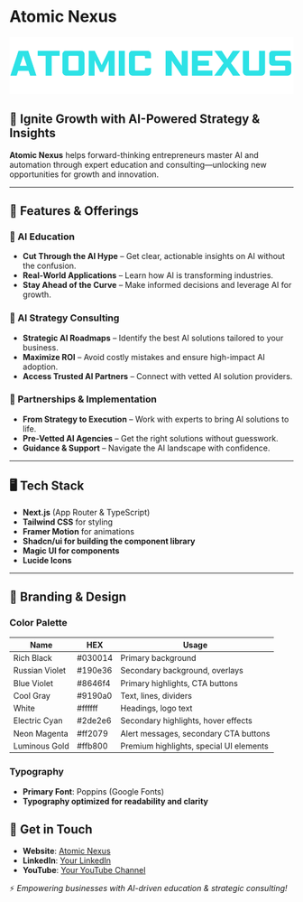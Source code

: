 # Atomic Nexus

![Atomic Nexus Logo](public/logo-blue.svg)

## 🚀 Ignite Growth with AI-Powered Strategy & Insights
**Atomic Nexus** helps forward-thinking entrepreneurs master AI and automation through expert education and consulting—unlocking new opportunities for growth and innovation.

---

## 🌟 Features & Offerings

### 🔹 AI Education
- **Cut Through the AI Hype** – Get clear, actionable insights on AI without the confusion.
- **Real-World Applications** – Learn how AI is transforming industries.
- **Stay Ahead of the Curve** – Make informed decisions and leverage AI for growth.

### 🔹 AI Strategy Consulting
- **Strategic AI Roadmaps** – Identify the best AI solutions tailored to your business.
- **Maximize ROI** – Avoid costly mistakes and ensure high-impact AI adoption.
- **Access Trusted AI Partners** – Connect with vetted AI solution providers.

### 🔹 Partnerships & Implementation
- **From Strategy to Execution** – Work with experts to bring AI solutions to life.
- **Pre-Vetted AI Agencies** – Get the right solutions without guesswork.
- **Guidance & Support** – Navigate the AI landscape with confidence.

---

## 🖥️ Tech Stack
- **Next.js** (App Router & TypeScript)
- **Tailwind CSS** for styling
- **Framer Motion** for animations
- **Shadcn/ui for  building the component library**
- **Magic UI for components**
- **Lucide Icons**

---

## 🎨 Branding & Design
### **Color Palette**
| Name            | HEX      | Usage |
|---------------|---------|-----------------------------|
| Rich Black    | #030014 | Primary background |
| Russian Violet | #190e36 | Secondary background, overlays |
| Blue Violet   | #8646f4 | Primary highlights, CTA buttons |
| Cool Gray     | #9190a0 | Text, lines, dividers |
| White         | #ffffff | Headings, logo text |
| Electric Cyan | #2de2e6 | Secondary highlights, hover effects |
| Neon Magenta  | #ff2079 | Alert messages, secondary CTA buttons |
| Luminous Gold | #ffb800 | Premium highlights, special UI elements |

### **Typography**
- **Primary Font**: Poppins (Google Fonts)
- **Typography optimized for readability and clarity**


## 🔗 Get in Touch
- **Website**: [Atomic Nexus](#)
- **LinkedIn**: [Your LinkedIn](#)
- **YouTube**: [Your YouTube Channel](#)

⚡ *Empowering businesses with AI-driven education & strategic consulting!*